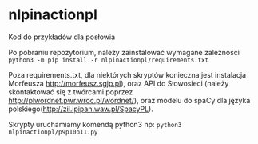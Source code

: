 # nlpinactionpl
Kod do przykładów dla posłowia

Po pobraniu repozytorium, należy zainstalować wymagane zależności
`python3 -m pip install -r nlpinactionpl/requirements.txt`

Poza requirements.txt, dla niektórych skryptów konieczna jest instalacja Morfeusza http://morfeusz.sgjp.pl), oraz API do Słowosieci (należy skontaktować się z twórcami poprzez http://plwordnet.pwr.wroc.pl/wordnet/), oraz modelu do spaCy dla języka polskiego(http://zil.ipipan.waw.pl/SpacyPL).

Skrypty uruchamiamy komendą python3 np:
`python3 nlpinactionpl/p9p10p11.py`
